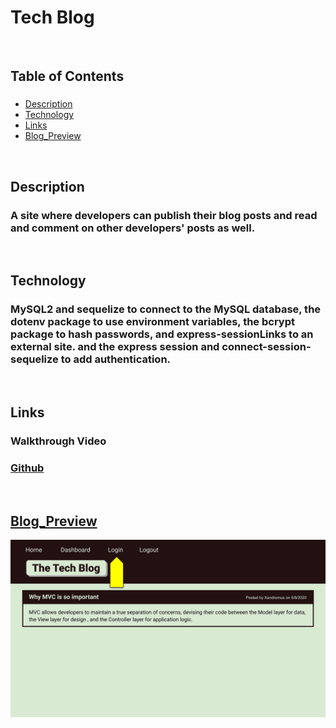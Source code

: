 # Tech Blog
<br>

## Table of Contents
###
* [Description](#description)
* [Technology](#technology)
* [Links](#links)
* [Blog_Preview](#blog_preview)

<br>

## Description
### A site where developers can publish their blog posts and read and comment on other developers' posts as well. 

<br>

## Technology
### MySQL2 and sequelize to connect to the MySQL database, the dotenv package to use environment variables, the bcrypt package to hash passwords, and  express-sessionLinks to an external site. and the express session and connect-session-sequelize to add authentication.


<br>

## Links
### Walkthrough Video
### <a href="https://github.com/mrgssg/tech-blog"> Github

<br>

## Blog_Preview
<img src="./assets/14-mvc-homework-demo-01.gif">